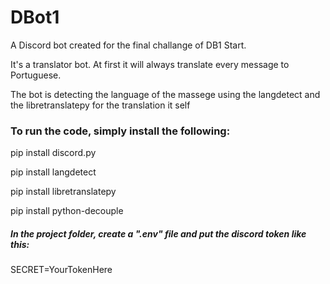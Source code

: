 # DBot1

A Discord bot created for the final challange of DB1 Start.

It's a translator bot. At first it will always translate every message to Portuguese.

The bot is detecting the language of the massege using the langdetect and the libretranslatepy for the translation it self


### To run the code, simply install the following:

pip install discord.py

pip install langdetect

pip install libretranslatepy

pip install python-decouple


##### In the project folder, create a ".env" file and put the discord token like this:


SECRET=YourTokenHere
